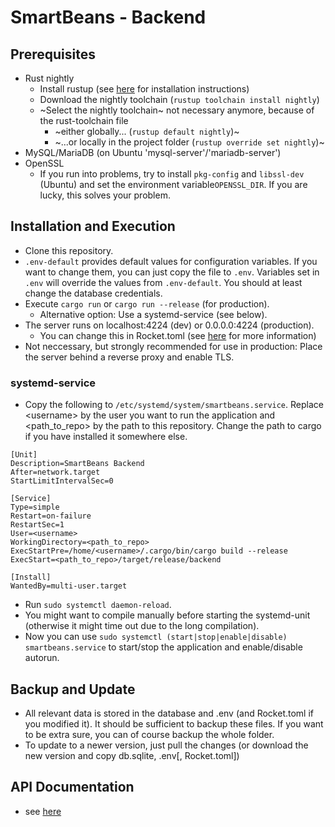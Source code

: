 # SmartBeans - Backend

## Prerequisites

- Rust nightly
    - Install rustup (see [here](https://www.rust-lang.org/learn/get-started) for installation instructions)
    - Download the nightly toolchain (`rustup toolchain install nightly`)
    - ~Select the nightly toolchain~ not necessary anymore, because of the rust-toolchain file
        - ~either globally... (`rustup default nightly`)~
        - ~...or locally in the project folder (`rustup override set nightly`)~
- MySQL/MariaDB (on Ubuntu 'mysql-server'/'mariadb-server')
- OpenSSL
    - If you run into problems, try to install `pkg-config` and `libssl-dev` (Ubuntu) and set the environment variable`OPENSSL_DIR`. If you are lucky, this solves your problem.

## Installation and Execution

- Clone this repository.
- `.env-default` provides default values for configuration variables. If you want to change them, you can just copy the file to `.env`. Variables set in `.env` will override the values from `.env-default`. You should at least change the database credentials.
- Execute `cargo run` or `cargo run --release` (for production).
    - Alternative option: Use a systemd-service (see below).
- The server runs on localhost:4224 (dev) or 0.0.0.0:4224 (production).
    - You can change this in Rocket.toml (see [here](https://rocket.rs/v0.4/guide/configuration/#rockettoml) for more information)
- Not neccessary, but strongly recommended for use in production: Place the server behind a reverse proxy and enable TLS.
    
### systemd-service

- Copy the following to `/etc/systemd/system/smartbeans.service`. Replace \<username> by the user you want to run the application and <path_to_repo> by the path to this repository. Change the path to cargo if you have installed it somewhere else.

```
[Unit]
Description=SmartBeans Backend
After=network.target
StartLimitIntervalSec=0

[Service]
Type=simple
Restart=on-failure
RestartSec=1
User=<username>
WorkingDirectory=<path_to_repo>
ExecStartPre=/home/<username>/.cargo/bin/cargo build --release
ExecStart=<path_to_repo>/target/release/backend

[Install]
WantedBy=multi-user.target
```

- Run `sudo systemctl daemon-reload`.
- You might want to compile manually before starting the systemd-unit (otherwise it might time out due to the long compilation).
- Now you can use `sudo systemctl (start|stop|enable|disable) smartbeans.service` to start/stop the application and enable/disable autorun.
    
## Backup and Update

- All relevant data is stored in the database and .env (and Rocket.toml if you modified it). It should be sufficient to backup these files. If you want to be extra sure, you can of course backup the whole folder.
- To update to a newer version, just pull the changes (or download the new version and copy db.sqlite, .env[, Rocket.toml])

## API Documentation

- see [here](API_doc.md)

